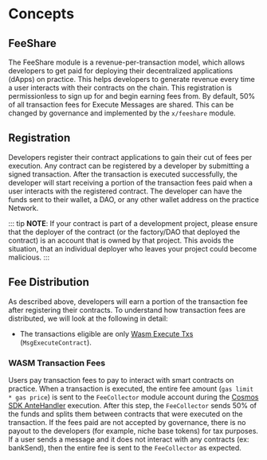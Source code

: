 <!--
order: 1
-->

# Concepts

## FeeShare

The FeeShare module is a revenue-per-transaction model, which allows developers to get paid for deploying their decentralized applications (dApps) on practice. This helps developers to generate revenue every time a user interacts with their contracts on the chain. This registration is permissionless to sign up for and begin earning fees from. By default, 50% of all transaction fees for Execute Messages are shared. This can be changed by governance and implemented by the `x/feeshare` module.

## Registration

Developers register their contract applications to gain their cut of fees per execution. Any contract can be registered by a developer by submitting a signed transaction. After the transaction is executed successfully, the developer will start receiving a portion of the transaction fees paid when a user interacts with the registered contract. The developer can have the funds sent to their wallet, a DAO, or any other wallet address on the practice Network.

::: tip
 **NOTE**: If your contract is part of a development project, please ensure that the deployer of the contract (or the factory/DAO that deployed the contract) is an account that is owned by that project. This avoids the situation, that an individual deployer who leaves your project could become malicious.
:::

## Fee Distribution

As described above, developers will earn a portion of the transaction fee after registering their contracts. To understand how transaction fees are distributed, we will look at the following in detail:

* The transactions eligible are only [Wasm Execute Txs](https://github.com/CosmWasm/wasmd/blob/main/proto/cosmwasm/wasm/v1/tx.proto#L115-L127) (`MsgExecuteContract`).

### WASM Transaction Fees

Users pay transaction fees to pay to interact with smart contracts on practice. When a transaction is executed, the entire fee amount (`gas limit * gas price`) is sent to the `FeeCollector` module account during the [Cosmos SDK AnteHandler](https://docs.cosmos.network/main/modules/auth/#antehandlers) execution. After this step, the `FeeCollector` sends 50% of the funds and splits them between contracts that were executed on the transaction. If the fees paid are not accepted by governance, there is no payout to the developers (for example, niche base tokens) for tax purposes. If a user sends a message and it does not interact with any contracts (ex: bankSend), then the entire fee is sent to the `FeeCollector` as expected.
